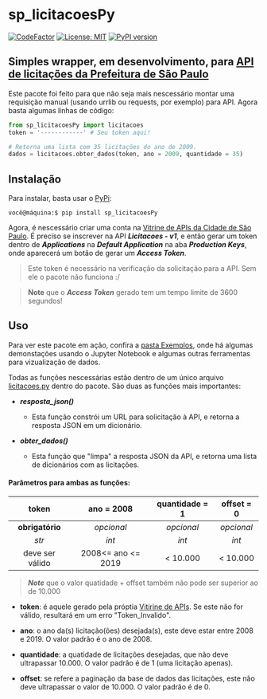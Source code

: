 # sp_licitacoesPy
[![CodeFactor](https://www.codefactor.io/repository/github/pzanettid/sp_licitacoespy/badge)](https://www.codefactor.io/repository/github/pzanettid/sp_licitacoespy)
[![License: MIT](https://img.shields.io/badge/License-MIT-yellow.svg)](https://opensource.org/licenses/MIT)
[![PyPI version](https://badge.fury.io/py/sp-licitacoesPy.svg)](https://badge.fury.io/py/sp-licitacoesPy)

## Simples wrapper, em desenvolvimento, para [API de licitações da Prefeitura de São Paulo](https://apilib.prefeitura.sp.gov.br/store/)

Este pacote foi feito para que não seja mais nescessário montar uma requisição manual (usando urrlib ou requests, por exemplo) para API. Agora basta algumas linhas de código:

```python
from sp_licitacoesPy import licitacoes
token = '------------' # Seu token aqui!

# Retorna uma lista com 35 licitações do ano de 2009.
dados = licitacoes.obter_dados(token, ano = 2009, quantidade = 35)
```

## Instalação

Para instalar, basta usar o [PyPi](https://pypi.org/):

```console
você@máquina:$ pip install sp_licitacoesPy
```

Agora, é nescessário criar uma conta na [Vitrine de APIs da Cidade de São Paulo](https://apilib.prefeitura.sp.gov.br/store/). É preciso se inscrever na API ***Licitacoes - v1***, e então gerar um token dentro de ***Applications*** na ***Default Application*** na aba ***Production Keys***, onde aparecerá um botão de gerar um ***Access Token***. 

> Este token é necessário na verificação da solicitação para a API. Sem ele o pacote não funciona :/

> **Note** que o ***Access Token*** gerado tem um tempo limite de 3600 segundos!

## Uso

Para ver este pacote em ação, confira a [pasta Exemplos](https://github.com/PzanettiD/sp_licitacoesPy/tree/master/Exemplos), onde há algumas demonstações usando o Jupyter Notebook e algumas outras ferramentas para vizualização de dados.

Todas as funções nescessárias estão dentro de um único arquivo [licitacoes.py](https://github.com/PzanettiD/sp_licitacoesPy/blob/master/licitacoes.py) dentro do pacote. São duas as funções mais importantes:

+ ***resposta_json()***

   - Esta função constrói um URL para solicitação à API, e retorna a resposta JSON em um dicionário.

+ ***obter_dados()***

   - Esta função que "limpa" a resposta JSON da API, e retorna uma lista de dicionários com as licitações.

#### Parâmetros para ambas as funções:

| token           | ano = 2008         | quantidade = 1| offset = 0 |
|:-------------:  |:------------------:|:-------------:|:----------:|
| **obrigatório** | *opcional*         | *opcional*    | *opcional* |
| *str*           | *int*              | *int*         | *int*      |
| deve ser válido | 2008<= ano <= 2019 | < 10.000      | < 10.000   |

> ***Note*** que o valor quatidade + offset também não pode ser superior ao de 10.000

+ **token**: é aquele gerado pela próptia [Vitirine de APIs](https://apilib.prefeitura.sp.gov.br/store/). Se este não for válido, resultará em um erro "Token_Invalido".

+ **ano**: o ano da(s) licitação(ões) desejada(s), este deve estar entre 2008 e 2019. O valor padrão é o ano de 2008.

+ **quantidade**: a quatidade de licitações desejadas, que não deve ultrapassar 10.000. O valor padrão é de 1 (uma licitação apenas).

+ **offset**: se refere a paginação da base de dados das licitações, este não deve ultrapassar o valor de 10.000. O valor padrão é de 0.

